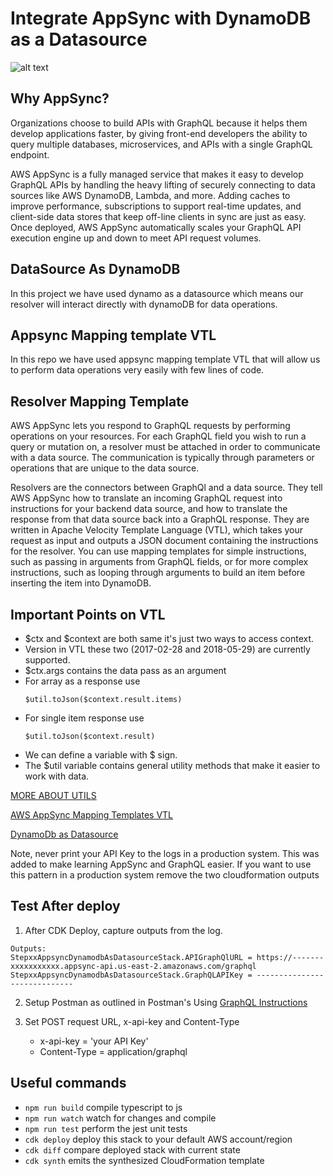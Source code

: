 # Integrate AppSync with DynamoDB as a Datasource

![alt text](https://github.com/panacloud-modern-global-apps/full-stack-serverless-cdk/blob/main/step08_appsync_dynamodb_as_datasource_mappingtemplate_methods/img/appsync_dynamodb.png)

## Why AppSync?
Organizations choose to build APIs with GraphQL because it helps them develop applications faster, by giving front-end developers the ability to query multiple databases, microservices, and APIs with a single GraphQL endpoint.

AWS AppSync is a fully managed service that makes it easy to develop GraphQL APIs by handling the heavy lifting of securely connecting to data sources like AWS DynamoDB, Lambda, and more. Adding caches to improve performance, subscriptions to support real-time updates, and client-side data stores that keep off-line clients in sync are just as easy. Once deployed, AWS AppSync automatically scales your GraphQL API execution engine up and down to meet API request volumes.

## DataSource As DynamoDB
In this project we have used dynamo as a datasource which means our resolver will interact directly with dynamoDB for data operations.

## Appsync Mapping template VTL
In this repo we have used appsync mapping template VTL that will allow us to perform data operations very easily with few lines of code.

## Resolver Mapping Template
AWS AppSync lets you respond to GraphQL requests by performing operations on your resources. For each GraphQL field you wish to run a query or mutation on, a resolver must be attached in order to communicate with a data source. The communication is typically through parameters or operations that are unique to the data source.

Resolvers are the connectors between GraphQl and a data source. They tell AWS AppSync how to translate an incoming GraphQL request into instructions for your backend data source, and how to translate the response from that data source back into a GraphQL response. They are written in Apache Velocity Template Language (VTL), which takes your request as input and outputs a JSON document containing the instructions for the resolver. You can use mapping templates for simple instructions, such as passing in arguments from GraphQL fields, or for more complex instructions, such as looping through arguments to build an item before inserting the item into DynamoDB.

## Important Points on VTL
- $ctx and $context are both same it's just two ways to access context.
- Version in VTL these two (2017-02-28 and 2018-05-29) are currently supported.
- $ctx.args contains the data pass as an argument
- For array as a response use 
    ```
    $util.toJson($context.result.items)
    ```
- For single item response use 
    ```
    $util.toJson($context.result)
    ```
- We can define a variable with $ sign.
- The $util variable contains general utility methods that make it easier to work with data.

[MORE ABOUT UTILS](https://docs.aws.amazon.com/appsync/latest/devguide/resolver-util-reference.html)



[AWS AppSync Mapping Templates VTL](https://docs.aws.amazon.com/appsync/latest/devguide/resolver-mapping-template-reference-dynamodb.html#aws-appsync-resolver-mapping-template-reference-dynamodb-updateitem)

[DynamoDb as Datasource](https://docs.aws.amazon.com/cdk/api/latest/docs/@aws-cdk_aws-appsync.DynamoDbDataSource.html)

Note, never print your API Key to the logs in a production system. This was added to make learning AppSync and GraphQL easier. If you want to use this pattern in a production system remove the two cloudformation outputs

## Test After deploy
1. After CDK Deploy, capture outputs from the log.
```
Outputs:
StepxxAppsyncDynamodbAsDatasourceStack.APIGraphQlURL = https://-------xxxxxxxxxxx.appsync-api.us-east-2.amazonaws.com/graphql
StepxxAppsyncDynamodbAsDatasourceStack.GraphQLAPIKey = -----------------------------
```

2. Setup Postman as outlined in Postman's Using [GraphQL Instructions](https://learning.postman.com/docs/sending-requests/supported-api-frameworks/graphql/)

3. Set POST request URL, x-api-key and Content-Type
    - x-api-key = 'your API Key'
    - Content-Type = application/graphql


## Useful commands

 * `npm run build`   compile typescript to js
 * `npm run watch`   watch for changes and compile
 * `npm run test`    perform the jest unit tests
 * `cdk deploy`      deploy this stack to your default AWS account/region
 * `cdk diff`        compare deployed stack with current state
 * `cdk synth`       emits the synthesized CloudFormation template
